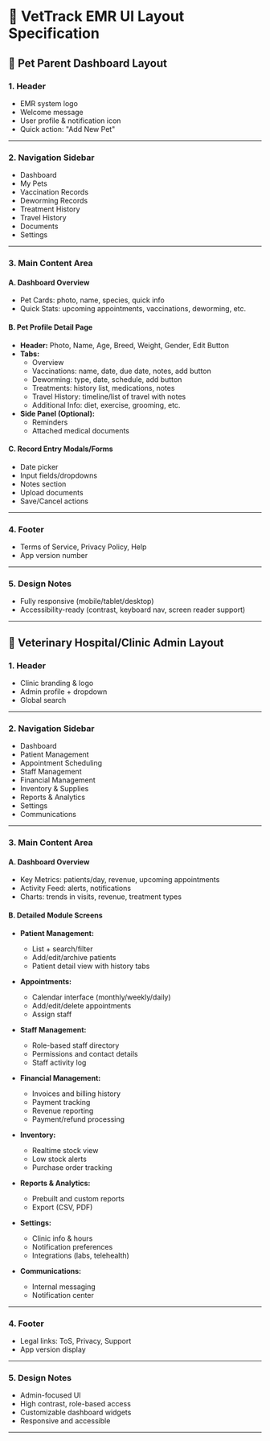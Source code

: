 # 🐾 VetTrack EMR UI Layout Specification

## 👤 Pet Parent Dashboard Layout

### 1. Header
- EMR system logo
- Welcome message
- User profile & notification icon
- Quick action: "Add New Pet"

---

### 2. Navigation Sidebar
- Dashboard
- My Pets
- Vaccination Records
- Deworming Records
- Treatment History
- Travel History
- Documents
- Settings

---

### 3. Main Content Area

#### A. Dashboard Overview
- Pet Cards: photo, name, species, quick info
- Quick Stats: upcoming appointments, vaccinations, deworming, etc.

#### B. Pet Profile Detail Page
- **Header:** Photo, Name, Age, Breed, Weight, Gender, Edit Button
- **Tabs:**
  - Overview
  - Vaccinations: name, date, due date, notes, add button
  - Deworming: type, date, schedule, add button
  - Treatments: history list, medications, notes
  - Travel History: timeline/list of travel with notes
  - Additional Info: diet, exercise, grooming, etc.
- **Side Panel (Optional):**
  - Reminders
  - Attached medical documents

#### C. Record Entry Modals/Forms
- Date picker
- Input fields/dropdowns
- Notes section
- Upload documents
- Save/Cancel actions

---

### 4. Footer
- Terms of Service, Privacy Policy, Help
- App version number

---

### 5. Design Notes
- Fully responsive (mobile/tablet/desktop)
- Accessibility-ready (contrast, keyboard nav, screen reader support)

---

## 🏥 Veterinary Hospital/Clinic Admin Layout

### 1. Header
- Clinic branding & logo
- Admin profile + dropdown
- Global search

---

### 2. Navigation Sidebar
- Dashboard
- Patient Management
- Appointment Scheduling
- Staff Management
- Financial Management
- Inventory & Supplies
- Reports & Analytics
- Settings
- Communications

---

### 3. Main Content Area

#### A. Dashboard Overview
- Key Metrics: patients/day, revenue, upcoming appointments
- Activity Feed: alerts, notifications
- Charts: trends in visits, revenue, treatment types

#### B. Detailed Module Screens

- **Patient Management:**
  - List + search/filter
  - Add/edit/archive patients
  - Patient detail view with history tabs

- **Appointments:**
  - Calendar interface (monthly/weekly/daily)
  - Add/edit/delete appointments
  - Assign staff

- **Staff Management:**
  - Role-based staff directory
  - Permissions and contact details
  - Staff activity log

- **Financial Management:**
  - Invoices and billing history
  - Payment tracking
  - Revenue reporting
  - Payment/refund processing

- **Inventory:**
  - Realtime stock view
  - Low stock alerts
  - Purchase order tracking

- **Reports & Analytics:**
  - Prebuilt and custom reports
  - Export (CSV, PDF)

- **Settings:**
  - Clinic info & hours
  - Notification preferences
  - Integrations (labs, telehealth)

- **Communications:**
  - Internal messaging
  - Notification center

---

### 4. Footer
- Legal links: ToS, Privacy, Support
- App version display

---

### 5. Design Notes
- Admin-focused UI
- High contrast, role-based access
- Customizable dashboard widgets
- Responsive and accessible

---

